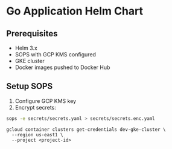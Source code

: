 # Go Application Helm Chart

## Prerequisites

- Helm 3.x
- SOPS with GCP KMS configured
- GKE cluster
- Docker images pushed to Docker Hub

## Setup SOPS

1. Configure GCP KMS key
2. Encrypt secrets:

```bash
sops -e secrets/secrets.yaml > secrets/secrets.enc.yaml
```

```
gcloud container clusters get-credentials dev-gke-cluster \
  --region us-east1 \
  --project <project-id>
```
